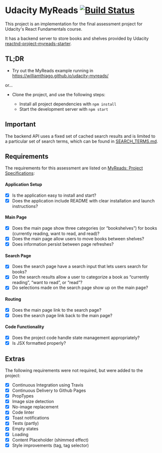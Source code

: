 # Udacity MyReads [![Build Status](https://travis-ci.org/williamthiago/udacity-myreads.svg?branch=master)](https://travis-ci.org/williamthiago/udacity-myreads)

This project is an implementation for the final assessment project for Udacity's React Fundamentals course.

It has a backend server to store books and shelves provided by Udacity [reactnd-project-myreads-starter](https://github.com/udacity/reactnd-project-myreads-starter).

## TL;DR

- Try out the MyReads example running in https://williamthiago.github.io/udacity-myreads/ 

or...

- Clone the project, and use the following steps:

  * Install all project dependencies with `npm install`
  * Start the development server with `npm start`

## Important
The backend API uses a fixed set of cached search results and is limited to a particular set of search terms, which can be found in [SEARCH_TERMS.md](SEARCH_TERMS.md).

## Requirements

The requirements for this assessment are listed on [MyReads: Project Specifications](https://review.udacity.com/#!/rubrics/918/view):

#### Application Setup

- [x] Is the application easy to install and start?
- [x] Does the application include README with clear installation and launch instructions?

#### Main Page

- [x] Does the main page show three categories (or “bookshelves”) for books (currently reading, want to read, and read)?
- [x] Does the main page allow users to move books between shelves?
- [x] Does information persist between page refreshes?

#### Search Page

- [x] Does the search page have a search input that lets users search for books?
- [x] Do the search results allow a user to categorize a book as “currently reading”, “want to read”, or “read”?
- [x] Do selections made on the search page show up on the main page?

#### Routing

- [x] Does the main page link to the search page?
- [x] Does the search page link back to the main page?

#### Code Functionality

- [x] Does the project code handle state management appropriately?
- [x] Is JSX formatted properly?

## Extras

The following requirements were not required, but were added to the project:

- [x] Continuous Integration using Travis
- [x] Continuous Delivery to Github Pages
- [x] PropTypes
- [x] Image size detection
- [x] No-image replacement
- [x] Code linter
- [x] Toast notifications
- [x] Tests (partly)
- [x] Empty states
- [x] Loading
- [x] Content Placeholder (shimmed effect)
- [x] Style improvements (tag, tag selector)